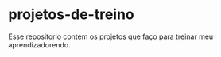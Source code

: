 # projetos-de-treino
 Esse repositorio contem os projetos que faço para treinar meu aprendizadorendo.
